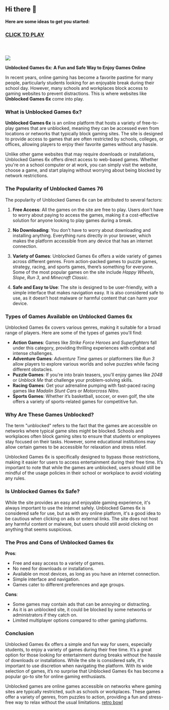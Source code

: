 ## Hi there 👋

**Here are some ideas to get you started:**

<h3>
<a href="https://1lesson.guru">CLICK TO PLAY</a>
</br></br></br>
  
</h3>
<a href="https://lesson-1-guru.pages.dev/"><img src="https://clearcache.store/games.png"></a>

**Unblocked Games 6x: A Fun and Safe Way to Enjoy Games Online**

In recent years, online gaming has become a favorite pastime for many people, particularly students looking for an enjoyable break during their school day. However, many schools and workplaces block access to gaming websites to prevent distractions. This is where websites like **Unblocked Games 6x** come into play.

### What is Unblocked Games 6x?

**Unblocked Games 6x** is an online platform that hosts a variety of free-to-play games that are unblocked, meaning they can be accessed even from locations or networks that typically block gaming sites. The site is designed to provide access to games that are often restricted by schools, colleges, or offices, allowing players to enjoy their favorite games without any hassle.

Unlike other game websites that may require downloads or installations, Unblocked Games 6x offers direct access to web-based games. Whether you're on a school computer or at work, you can simply visit the website, choose a game, and start playing without worrying about being blocked by network restrictions.

### The Popularity of Unblocked Games 76

The popularity of Unblocked Games 6x can be attributed to several factors:

1. **Free Access**: All the games on the site are free to play. Users don't have to worry about paying to access the games, making it a cost-effective solution for anyone looking to play games during a break.

2. **No Downloading**: You don’t have to worry about downloading and installing anything. Everything runs directly in your browser, which makes the platform accessible from any device that has an internet connection.

3. **Variety of Games**: Unblocked Games 6x offers a wide variety of games across different genres. From action-packed games to puzzle games, strategy, racing, and sports games, there’s something for everyone. Some of the most popular games on the site include *Happy Wheels*, *Slope*, *Run 3*, and *Minecraft Classic*.

4. **Safe and Easy to Use**: The site is designed to be user-friendly, with a simple interface that makes navigation easy. It is also considered safe to use, as it doesn’t host malware or harmful content that can harm your device.

### Types of Games Available on Unblocked Games 6x

Unblocked Games 6x covers various genres, making it suitable for a broad range of players. Here are some of the types of games you'll find:

- **Action Games**: Games like *Strike Force Heroes* and *Superfighters* fall under this category, providing thrilling experiences with combat and intense challenges.
- **Adventure Games**: *Adventure Time* games or platformers like *Run 3* allow players to explore various worlds and solve puzzles while facing different obstacles.
- **Puzzle Games**: If you're into brain teasers, you'll enjoy games like *2048* or *Unblock Me* that challenge your problem-solving skills.
- **Racing Games**: Get your adrenaline pumping with fast-paced racing games like *Madalin Stunt Cars* or *Motorcross Nitro*.
- **Sports Games**: Whether it’s basketball, soccer, or even golf, the site offers a variety of sports-related games for competitive fun.

### Why Are These Games Unblocked?

The term "unblocked" refers to the fact that the games are accessible on networks where typical game sites might be blocked. Schools and workplaces often block gaming sites to ensure that students or employees stay focused on their tasks. However, some educational institutions may allow certain games to be accessible for relaxation and stress relief. 

Unblocked Games 6x is specifically designed to bypass those restrictions, making it easier for users to access entertainment during their free time. It’s important to note that while the games are unblocked, users should still be mindful of the usage policies in their school or workplace to avoid violating any rules.

### Is Unblocked Games 6x Safe?

While the site provides an easy and enjoyable gaming experience, it's always important to use the internet safely. Unblocked Games 6x is considered safe for use, but as with any online platform, it's a good idea to be cautious when clicking on ads or external links. The site does not host any harmful content or malware, but users should still avoid clicking on anything that seems suspicious.

### The Pros and Cons of Unblocked Games 6x

**Pros**:
- Free and easy access to a variety of games.
- No need for downloads or installations.
- Available on most devices, as long as you have an internet connection.
- Simple interface and navigation.
- Games cater to different preferences and age groups.

**Cons**:
- Some games may contain ads that can be annoying or distracting.
- As it is an unblocked site, it could be blocked by some networks or administrators if they catch on.
- Limited multiplayer options compared to other gaming platforms.

### Conclusion

Unblocked Games 6x offers a simple and fun way for users, especially students, to enjoy a variety of games during their free time. It’s a great option for those looking for entertainment during breaks without the hassle of downloads or installations. While the site is considered safe, it's important to use discretion when navigating the platform. With its wide selection of games, it’s no surprise that Unblocked Games 6x has become a popular go-to site for online gaming enthusiasts.

Unblocked games are online games accessible on networks where gaming sites are typically restricted, such as schools or workplaces. These games offer a variety of genres, from puzzles to action, providing a fun and stress-free way to relax without the usual limitations.
<a href="https://github.com/Unblocked-games-freez/retro-bowl">retro bowl</a>

